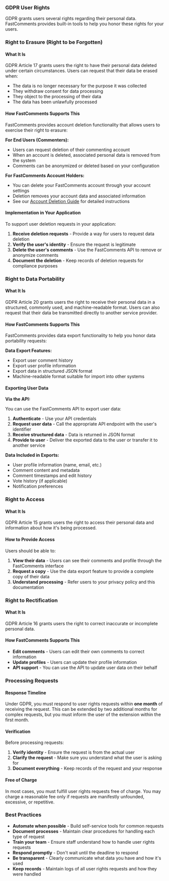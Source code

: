 ### GDPR User Rights

GDPR grants users several rights regarding their personal data. FastComments provides built-in tools to help you honor these rights for your users.

### Right to Erasure (Right to be Forgotten)

#### What It Is

GDPR Article 17 grants users the right to have their personal data deleted under certain circumstances. Users can request that their data be erased when:

- The data is no longer necessary for the purpose it was collected
- They withdraw consent for data processing
- They object to the processing of their data
- The data has been unlawfully processed

#### How FastComments Supports This

FastComments provides account deletion functionality that allows users to exercise their right to erasure:

**For End Users (Commenters):**
- Users can request deletion of their commenting account
- When an account is deleted, associated personal data is removed from the system
- Comments can be anonymized or deleted based on your configuration

**For FastComments Account Holders:**
- You can delete your FastComments account through your account settings
- Deletion removes your account data and associated information
- See our [Account Deletion Guide](/guide-deleting-account.html) for detailed instructions

#### Implementation in Your Application

To support user deletion requests in your application:

1. **Receive deletion requests** - Provide a way for users to request data deletion
2. **Verify the user's identity** - Ensure the request is legitimate
3. **Delete the user's comments** - Use the FastComments API to remove or anonymize comments
4. **Document the deletion** - Keep records of deletion requests for compliance purposes

### Right to Data Portability

#### What It Is

GDPR Article 20 grants users the right to receive their personal data in a structured, commonly used, and machine-readable format. Users can also request that their data be transmitted directly to another service provider.

#### How FastComments Supports This

FastComments provides data export functionality to help you honor data portability requests:

**Data Export Features:**
- Export user comment history
- Export user profile information
- Export data in structured JSON format
- Machine-readable format suitable for import into other systems

#### Exporting User Data

**Via the API:**

You can use the FastComments API to export user data:

1. **Authenticate** - Use your API credentials
2. **Request user data** - Call the appropriate API endpoint with the user's identifier
3. **Receive structured data** - Data is returned in JSON format
4. **Provide to user** - Deliver the exported data to the user or transfer it to another service

**Data Included in Exports:**

- User profile information (name, email, etc.)
- Comment content and metadata
- Comment timestamps and edit history
- Vote history (if applicable)
- Notification preferences

### Right to Access

#### What It Is

GDPR Article 15 grants users the right to access their personal data and information about how it's being processed.

#### How to Provide Access

Users should be able to:

1. **View their data** - Users can see their comments and profile through the FastComments interface
2. **Request a copy** - Use the data export feature to provide a complete copy of their data
3. **Understand processing** - Refer users to your privacy policy and this documentation

### Right to Rectification

#### What It Is

GDPR Article 16 grants users the right to correct inaccurate or incomplete personal data.

#### How FastComments Supports This

- **Edit comments** - Users can edit their own comments to correct information
- **Update profiles** - Users can update their profile information
- **API support** - You can use the API to update user data on their behalf

### Processing Requests

#### Response Timeline

Under GDPR, you must respond to user rights requests within **one month** of receiving the request. This can be extended by two additional months for complex requests, but you must inform the user of the extension within the first month.

#### Verification

Before processing requests:

1. **Verify identity** - Ensure the request is from the actual user
2. **Clarify the request** - Make sure you understand what the user is asking for
3. **Document everything** - Keep records of the request and your response

#### Free of Charge

In most cases, you must fulfill user rights requests free of charge. You may charge a reasonable fee only if requests are manifestly unfounded, excessive, or repetitive.

### Best Practices

- **Automate when possible** - Build self-service tools for common requests
- **Document processes** - Maintain clear procedures for handling each type of request
- **Train your team** - Ensure staff understand how to handle user rights requests
- **Respond promptly** - Don't wait until the deadline to respond
- **Be transparent** - Clearly communicate what data you have and how it's used
- **Keep records** - Maintain logs of all user rights requests and how they were handled
